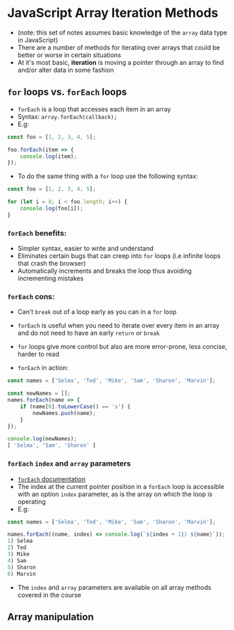 # JavaScript Array Iteration Methods
* (note: this set of notes assumes basic knowledge of the  `array` data type in JavaScript)
* There are a number of methods for iterating over arrays that could be better or worse in certain situations
* At it's most basic, **iteration** is moving a pointer through an array to find and/or alter data in some fashion

## `for` loops vs. `forEach` loops
* `forEach` is a loop that accesses each item in an array
* Syntax: `array.forEach(callback);`
* E.g:

```js
const foo = [1, 2, 3, 4, 5];

foo.forEach(item => {
    console.log(item);
});
```
* To do the same thing with a `for` loop use the following syntax:

```js
const foo = [1, 2, 3, 4, 5];

for (let i = 0; i < foo.length; i++) {
    console.log(foo[i]);
}
```

### `forEach` benefits:
* Simpler syntax, easier to write and understand
* Eliminates certain bugs that can creep into `for` loops (i.e infinite loops that crash the browser)
* Automatically increments and breaks the loop thus avoiding incrementing mistakes

### `forEach` cons:
* Can't `break` out of a loop early as you can in a `for` loop
* `forEach` is useful when you need to iterate over every item in an array and do not need to have an early `return` or `break`
* `for` loops give more control but also are more error-prone, less concise, harder to read

* `forEach` in action:

```js
const names = ['Selma', 'Ted', 'Mike', 'Sam', 'Sharon', 'Marvin'];

const newNames = [];
names.forEach(name => {
    if (name[0].toLowerCase() == 's') {
        newNames.push(name);
    }
});

console.log(newNames);
[ 'Selma', 'Sam', 'Sharon' ]
```

### `forEach` `index` and `array` parameters
* [`forEach` documentation](https://developer.mozilla.org/en-US/docs/Web/JavaScript/Reference/Global_Objects/Array/forEach)
* The index at the current pointer position in a `forEach` loop is accessible with an option `index` parameter, as is the array on which the loop is operating
* E.g:

```js
const names = ['Selma', 'Ted', 'Mike', 'Sam', 'Sharon', 'Marvin'];

names.forEach((name, index) => console.log(`${index + 1}) ${name}`));
1) Selma                                                          
2) Ted                                                                   
3) Mike                                                                   
4) Sam
5) Sharon                                                            
6) Marvin
```

* The `index` and `array` parameters are available on all array methods covered in the course

## Array manipulation

